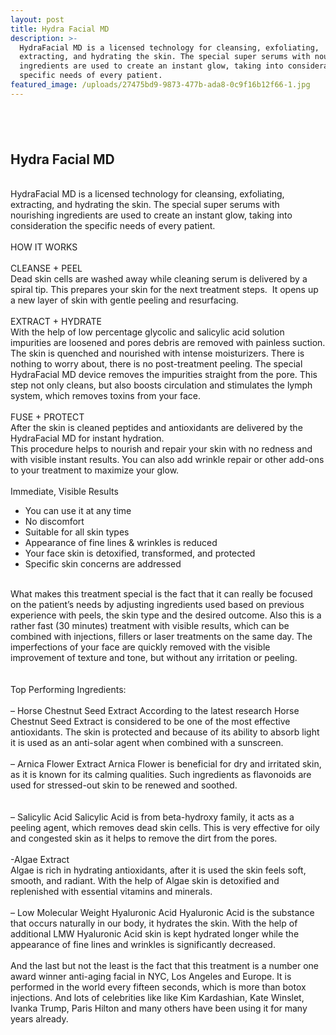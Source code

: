 ```yaml
---
layout: post
title: Hydra Facial MD
description: >-
  HydraFacial MD is a licensed technology for cleansing, exfoliating,
  extracting, and hydrating the skin. The special super serums with nourishing
  ingredients are used to create an instant glow, taking into consideration the
  specific needs of every patient.
featured_image: /uploads/27475bd9-9873-477b-ada8-0c9f16b12f66-1.jpg
---
```


## &nbsp;

<div><div><div><div><h2><strong>Hydra Facial MD&nbsp;</strong></h2><div>&nbsp;</div><div>HydraFacial MD is a licensed technology for cleansing, exfoliating, extracting, and hydrating the skin. The special super serums with nourishing ingredients are used to create an instant glow, taking into consideration the specific needs of every patient.&nbsp;</div><div>&nbsp;</div><div>HOW IT WORKS</div><div>&nbsp;</div><div>CLEANSE + PEEL</div><div>Dead skin cells are washed away while cleaning serum is delivered by a spiral tip. This prepares your skin for the next treatment steps.&nbsp; It opens up a new layer of skin with gentle peeling and resurfacing.</div><div>&nbsp;</div><div>EXTRACT + HYDRATE</div><div>With the help of low percentage glycolic and salicylic acid solution impurities are loosened and pores debris are removed with painless suction. The skin is quenched and nourished with intense moisturizers. There is nothing to worry about, there is no post-treatment peeling. The special HydraFacial MD device removes the impurities straight from the pore. This step not only cleans, but also boosts circulation and stimulates the lymph system, which removes toxins from your face.</div><div>&nbsp;</div><div>FUSE + PROTECT</div><div>After the skin is cleaned peptides and antioxidants are delivered by the HydraFacial MD for instant hydration.</div><div>This procedure helps to nourish and repair your skin with no redness and with visible instant results. You can also add wrinkle repair or other add-ons to your treatment to maximize your glow.</div><div>&nbsp;</div><div>Immediate, Visible Results</div><ul><li>You can use it at any time</li><li>No discomfort</li><li>Suitable for all skin types</li><li>Appearance of fine lines &amp; wrinkles is reduced</li><li>Your face skin is detoxified, transformed, and protected</li><li>Specific skin concerns are addressed</li></ul><div>&nbsp;</div><div>What makes this treatment special is the fact that it can really be focused on the patient&rsquo;s needs by adjusting ingredients used based on previous experience with peels, the skin type and the desired outcome. Also this is a rather fast (30 minutes) treatment with visible results, which can be combined with injections, fillers or laser treatments on the same day. The imperfections of your face are quickly removed with the visible improvement of texture and tone, but without any irritation or peeling.</div><div>&nbsp;</div><div>&nbsp;</div><div>Top Performing Ingredients:</div><div>&nbsp;</div><div>&ndash; Horse Chestnut Seed Extract According to the latest research Horse Chestnut Seed Extract is considered to be one of the most effective antioxidants. The skin is protected and because of its ability to absorb light it is used as an anti-solar agent when combined with a sunscreen.</div><div>&nbsp;</div><div>&ndash; Arnica Flower Extract Arnica Flower is beneficial for dry and irritated skin, as it is known for its calming qualities. Such ingredients as flavonoids are used for stressed-out skin to be renewed and soothed.</div><div>&nbsp;</div><div>&nbsp;</div><div>&ndash; Salicylic Acid Salicylic Acid is from beta-hydroxy family, it acts as a peeling agent, which removes dead skin cells. This is very effective for oily and congested skin as it helps to remove the dirt from the pores.</div><div>&nbsp;</div><div>-Algae Extract&nbsp;</div><div>Algae is rich in hydrating antioxidants, after it is used the skin feels soft, smooth, and radiant. With the help of Algae skin is detoxified and replenished with essential vitamins and minerals.</div><div>&nbsp;</div><div>&ndash; Low Molecular Weight Hyaluronic Acid Hyaluronic Acid is the substance&nbsp; that occurs naturally in our body, it hydrates the skin. With the help of additional LMW Hyaluronic Acid skin is kept hydrated longer while the appearance of fine lines and wrinkles is significantly decreased.</div><div>&nbsp;</div><div>And the last but not the least is the fact that this treatment is a number one award winner anti-aging facial in NYC, Los Angeles and Europe. It is performed in the world every fifteen seconds, which is more than botox injections. And lots of celebrities like like Kim Kardashian, Kate Winslet, Ivanka Trump, Paris Hilton and many others have been using it for many years already.</div></div></div></div></div>
